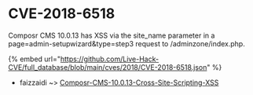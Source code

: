 # CVE-2018-6518

Composr CMS 10.0.13 has XSS via the site_name parameter in a page=admin-setupwizard&type=step3 request to /adminzone/index.php.

{% embed url="https://github.com/Live-Hack-CVE/full_database/blob/main/cves/2018/CVE-2018-6518.json" %}


* faizzaidi ~> [Composr-CMS-10.0.13-Cross-Site-Scripting-XSS](https://www.alice-snow.ru/2018/database/cve-2018-6518/composr-cms-10.0.13-cross-site-scripting-xss-faizzaidi)